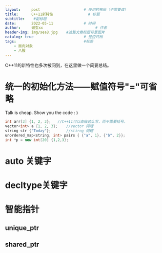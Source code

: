 ```yaml
---
layout:     post   				    # 使用的布局（不需要改）
title:      C++11新特性				# 标题 
subtitle:    #副标题
date:       2022-05-11 				# 时间
author:     谢玄xx 						# 作者
header-img: img/sea8.jpg 	#这篇文章标题背景图片
catalog: true 						# 是否归档
tags:								#标签
    - 面向对象
    - 八股
---
```


C++11的新特性也多次被问到，在这里做一个简要总结。

# 统一的初始化方法——赋值符号"="可省略

Talk is cheap. Show you the code : )

```CPP
int arr[3] {1, 2, 3};   //C++11可以直接这么写，而不需要括号。
vector<int> a {1, 2, 3};    //vector 同理
string str {"Today"};       //stirng 同理
unordered_map<string, int> pairs { {"a", 1}, {"b", 2}};
int *p = new int[20] {1,2,3};
```
# auto 关键字

# decltype关键字

# 智能指针

## unique_ptr

## shared_ptr
